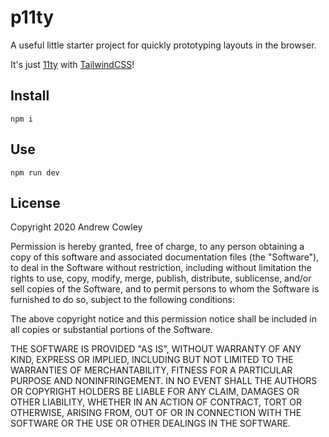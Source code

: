 # p11ty

A useful little starter project for quickly prototyping layouts in the browser. 

It's just [11ty](https://www.11ty.dev/) with [TailwindCSS](https://tailwindcss.com/)!

## Install

```
npm i
````

## Use

```
npm run dev
```

## License

Copyright 2020 Andrew Cowley

Permission is hereby granted, free of charge, to any person obtaining a copy of this software and associated documentation files (the "Software"), to deal in the Software without restriction, including without limitation the rights to use, copy, modify, merge, publish, distribute, sublicense, and/or sell copies of the Software, and to permit persons to whom the Software is furnished to do so, subject to the following conditions:

The above copyright notice and this permission notice shall be included in all copies or substantial portions of the Software.

THE SOFTWARE IS PROVIDED "AS IS", WITHOUT WARRANTY OF ANY KIND, EXPRESS OR IMPLIED, INCLUDING BUT NOT LIMITED TO THE WARRANTIES OF MERCHANTABILITY, FITNESS FOR A PARTICULAR PURPOSE AND NONINFRINGEMENT. IN NO EVENT SHALL THE AUTHORS OR COPYRIGHT HOLDERS BE LIABLE FOR ANY CLAIM, DAMAGES OR OTHER LIABILITY, WHETHER IN AN ACTION OF CONTRACT, TORT OR OTHERWISE, ARISING FROM, OUT OF OR IN CONNECTION WITH THE SOFTWARE OR THE USE OR OTHER DEALINGS IN THE SOFTWARE.